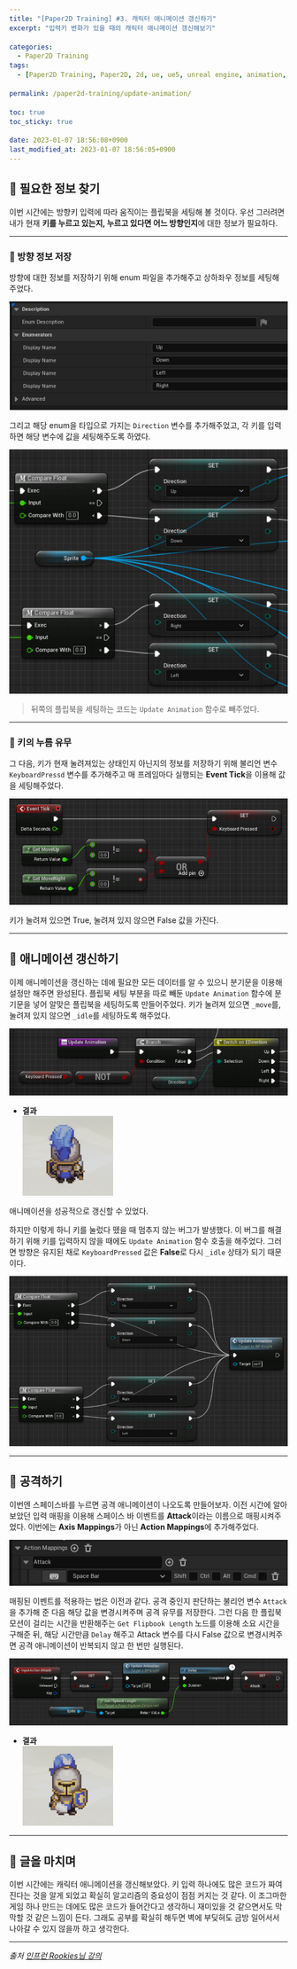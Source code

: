 ```yaml
---
title: "[Paper2D Training] #3. 캐릭터 애니메이션 갱신하기"
excerpt: "입력키 변화가 있을 때의 캐릭터 애니메이션 갱신해보기"

categories:
  - Paper2D Training
tags:
  - [Paper2D Training, Paper2D, 2d, ue, ue5, unreal engine, animation, update animation]

permalink: /paper2d-training/update-animation/

toc: true
toc_sticky: true

date: 2023-01-07 18:56:08+0900
last_modified_at: 2023-01-07 18:56:05+0900
---
```


## 👻 필요한 정보 찾기
이번 시간에는 방향키 입력에 따라 움직이는 플립북을 세팅해 볼 것이다. 우선 그러려면 내가 현재 **키를 누르고 있는지, 누르고 있다면 어느 방향인지**에 대한 정보가 필요하다.

***

### 🌱 방향 정보 저장
방향에 대한 정보를 저장하기 위해 enum 파일을 추가해주고 상하좌우 정보를 세팅해 주었다.

![Alt Text](/assets/images/posts_img/projects/paper2d-training/update-animation/edirection.PNG)   

그리고 해당 enum을 타입으로 가지는 ``` Direction ``` 변수를 추가해주었고, 각 키를 입력하면 해당 변수에 값을 세팅해주도록 하였다.

![Alt Text](/assets/images/posts_img/projects/paper2d-training/update-animation/set-direction.PNG)   

> 뒤쪽의 플립북을 세팅하는 코드는 ``` Update Animation ``` 함수로 빼주었다.

***

### 🌱 키의 누름 유무
그 다음, 키가 현재 눌려져있는 상태인지 아닌지의 정보를 저장하기 위해 불리언 변수 ``` KeyboardPressd ``` 변수를 추가해주고 매 프레임마다 실행되는 **Event Tick**을 이용해 값을 세팅해주었다.

![Alt Text](/assets/images/posts_img/projects/paper2d-training/update-animation/event-tick.PNG)   

키가 눌려져 있으면 True, 눌려져 있지 않으면 False 값을 가진다.

***

## 👻 애니메이션 갱신하기
이제 애니메이션을 갱신하는 데에 필요한 모든 데이터를 알 수 있으니 분기문을 이용해 설정만 해주면 완성된다. 플립북 세팅 부분을 따로 빼둔 ``` Update Animation ``` 함수에 분기문을 넣어 알맞은 플립북을 세팅하도록 만들어주었다. 키가 눌려져 있으면 ``` _move ```를, 눌려져 있지 않으면 ``` _idle ```를 세팅하도록 해주었다.

![Alt Text](/assets/images/posts_img/projects/paper2d-training/update-animation/update-animation.PNG)   

- **결과**   
![Alt Text](/assets/images/posts_img/projects/paper2d-training/update-animation/move.gif)   

애니메이션을 성공적으로 갱신할 수 있었다.

하지만 이렇게 하니 키를 눌렀다 뗐을 때 멈추지 않는 버그가 발생했다. 이 버그를 해결하기 위해 키를 입력하지 않을 때에도 ``` Update Animation ``` 함수 호출을 해주었다. 그러면 방향은 유지된 채로 ``` KeyboardPressed ``` 값은 **False**로 다시 ``` _idle ``` 상태가 되기 때문이다.

![Alt Text](/assets/images/posts_img/projects/paper2d-training/update-animation/equal.PNG)   

***

## 👻 공격하기
이번엔 스페이스바를 누르면 공격 애니메이션이 나오도록 만들어보자. 이전 시간에 알아보았던 입력 매핑을 이용해 스페이스 바 이벤트를 **Attack**이라는 이름으로 매핑시켜주었다. 이번에는 **Axis Mappings**가 아닌 **Action Mappings**에 추가해주었다.

![Alt Text](/assets/images/posts_img/projects/paper2d-training/update-animation/action-mappings.PNG)   

매핑된 이벤트를 적용하는 법은 이전과 같다. 공격 중인지 판단하는 불리언 변수 ``` Attack ```을 추가해 준 다음 해당 값을 변경시켜주며 공격 유무를 저장한다. 그런 다음 한 플립북 모션이 걸리는 시간을 반환해주는 ``` Get Flipbook Length ``` 노드를 이용해 소요 시간을 구해준 뒤, 해당 시간만큼 ``` Delay ``` 해주고 Attack 변수를 다시 False 값으로 변경시켜주면 공격 애니메이션이 반복되지 않고 한 번만 실행된다.

![Alt Text](/assets/images/posts_img/projects/paper2d-training/update-animation/input-attack.PNG)   

- **결과**   
![Alt Text](/assets/images/posts_img/projects/paper2d-training/update-animation/attack.gif)   

***

## 👻 글을 마치며
이번 시간에는 캐릭터 애니메이션을 갱신해보았다. 키 입력 하나에도 많은 코드가 짜여진다는 것을 알게 되었고 확실히 알고리즘의 중요성이 점점 커지는 것 같다. 이 조그마한 게임 하나 만드는 데에도 많은 코드가 들어간다고 생각하니 재미있을 것 같으면서도 막막할 것 같은 느낌이 든다. 그래도 공부를 확실히 해두면 벽에 부딪혀도 금방 일어서서 나아갈 수 있지 않을까 하고 생각한다.

***

_출처_
_[인프런 Rookies님 강의](https://inf.run/ji8q)_